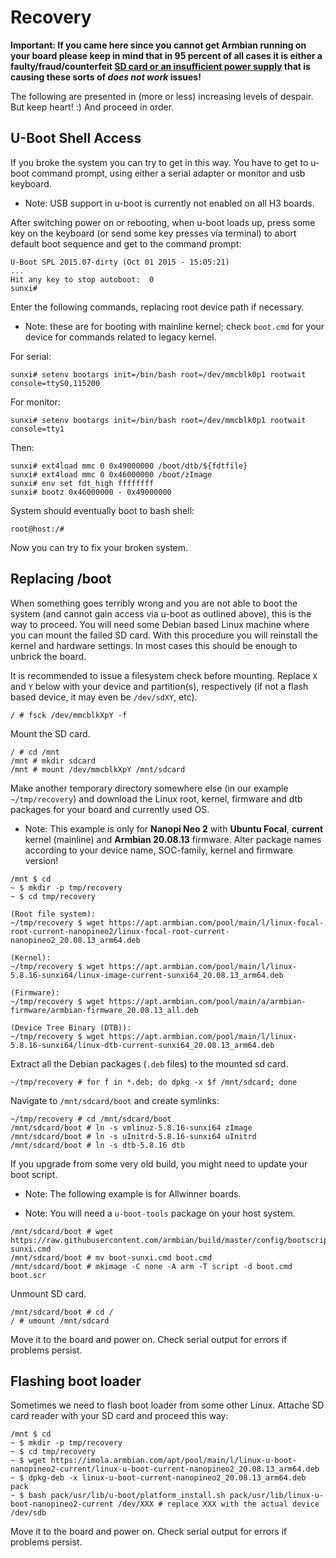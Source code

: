 # Recovery

**Important: If you came here since you cannot get Armbian running on your board please keep in mind that in 95 percent of all cases it is either a faulty/fraud/counterfeit [SD card or an insufficient power supply](User-Guide_Basic-Troubleshooting.md) that is causing these sorts of _does not work_ issues!**

The following are presented in (more or less) increasing levels of despair.  But keep heart!  :)  And proceed in order.


## U-Boot Shell Access

If you broke the system you can try to get in this way.  You have to get to u-boot command prompt, using either a serial adapter or monitor and usb keyboard.

- Note: USB support in u-boot is currently not enabled on all H3 boards.

After switching power on or rebooting, when u-boot loads up, press some key on the keyboard (or send some key presses via terminal) to abort default boot sequence and get to the command prompt:

``` console
U-Boot SPL 2015.07-dirty (Oct 01 2015 - 15:05:21)
...
Hit any key to stop autoboot:  0
sunxi#
```

Enter the following commands, replacing root device path if necessary.

- Note: these are for booting with mainline kernel; check `boot.cmd` for your device for commands related to legacy kernel.

For serial:

``` console
sunxi# setenv bootargs init=/bin/bash root=/dev/mmcblk0p1 rootwait console=ttyS0,115200
```

For monitor:

``` console
sunxi# setenv bootargs init=/bin/bash root=/dev/mmcblk0p1 rootwait console=tty1
```

Then:

``` console
sunxi# ext4load mmc 0 0x49000000 /boot/dtb/${fdtfile}
sunxi# ext4load mmc 0 0x46000000 /boot/zImage
sunxi# env set fdt_high ffffffff
sunxi# bootz 0x46000000 - 0x49000000
```

System should eventually boot to bash shell:

``` console
root@host:/#
```

Now you can try to fix your broken system.


## Replacing /boot

When something goes terribly wrong and you are not able to boot the system (and cannot gain access via u-boot as outlined above), this is the way to proceed.  You will need some Debian based Linux machine where you can mount the failed SD card.  With this procedure you will reinstall the kernel and hardware settings.  In most cases this should be enough to unbrick the board.

It is recommended to issue a filesystem check before mounting.  Replace `X` and `Y` below with your device and partition(s), respectively (if not a flash based device, it may even be `/dev/sdXY`, etc).

``` console
/ # fsck /dev/mmcblkXpY -f
```
	
Mount the SD card.

``` console
/ # cd /mnt
/mnt # mkdir sdcard
/mnt # mount /dev/mmcblkXpY /mnt/sdcard
```

Make another temporary directory somewhere else (in our example `~/tmp/recovery`) and download the Linux root, kernel, firmware and dtb packages for your board and currently used OS.

- Note: This example is only for **Nanopi Neo 2** with **Ubuntu Focal**, **current** kernel (mainline) and **Armbian 20.08.13** firmware.  Alter package names according to your device name, SOC-family, kernel and firmware version!

``` console
/mnt $ cd
~ $ mkdir -p tmp/recovery
~ $ cd tmp/recovery

(Root file system):
~/tmp/recovery $ wget https://apt.armbian.com/pool/main/l/linux-focal-root-current-nanopineo2/linux-focal-root-current-nanopineo2_20.08.13_arm64.deb

(Kernel):
~/tmp/recovery $ wget https://apt.armbian.com/pool/main/l/linux-5.8.16-sunxi64/linux-image-current-sunxi64_20.08.13_arm64.deb

(Firmware):
~/tmp/recovery $ wget https://apt.armbian.com/pool/main/a/armbian-firmware/armbian-firmware_20.08.13_all.deb

(Device Tree Binary (DTB)):
~/tmp/recovery $ wget https://apt.armbian.com/pool/main/l/linux-5.8.16-sunxi64/linux-dtb-current-sunxi64_20.08.13_arm64.deb
```

Extract all the Debian packages (`.deb` files) to the mounted sd card.

``` console
~/tmp/recovery # for f in *.deb; do dpkg -x $f /mnt/sdcard; done
```

Navigate to `/mnt/sdcard/boot` and create symlinks:

``` console
~/tmp/recovery # cd /mnt/sdcard/boot
/mnt/sdcard/boot # ln -s vmlinuz-5.8.16-sunxi64 zImage
/mnt/sdcard/boot # ln -s uInitrd-5.8.16-sunxi64 uInitrd
/mnt/sdcard/boot # ln -s dtb-5.8.16 dtb
```

If you upgrade from some very old build, you might need to update your boot script.

- Note: The following example is for Allwinner boards.

- Note: You will need a `u-boot-tools` package on your host system.

``` console
/mnt/sdcard/boot # wget https://raw.githubusercontent.com/armbian/build/master/config/bootscripts/boot-sunxi.cmd
/mnt/sdcard/boot # mv boot-sunxi.cmd boot.cmd
/mnt/sdcard/boot # mkimage -C none -A arm -T script -d boot.cmd boot.scr
```

Unmount SD card.

``` console
/mnt/sdcard/boot # cd /
/ # umount /mnt/sdcard
```

Move it to the board and power on.  Check serial output for errors if problems persist.

## Flashing boot loader

Sometimes we need to flash boot loader from some other Linux. Attache SD card reader with your SD card and proceed this way:

``` console
/mnt $ cd
~ $ mkdir -p tmp/recovery
~ $ cd tmp/recovery
~ $ wget https://imola.armbian.com/apt/pool/main/l/linux-u-boot-nanopineo2-current/linux-u-boot-current-nanopineo2_20.08.13_arm64.deb
~ $ dpkg-deb -x linux-u-boot-current-nanopineo2_20.08.13_arm64.deb pack
~ $ bash pack/usr/lib/u-boot/platform_install.sh pack/usr/lib/linux-u-boot-nanopineo2-current /dev/XXX # replace XXX with the actual device /dev/sdb
```

Move it to the board and power on.  Check serial output for errors if problems persist.
